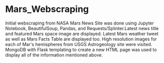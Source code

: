 # Mars_Webscraping
Initial webscraping from NASA Mars News Site was done using Jupyter Notebook, BeautifulSoup, Pandas, and Requests/Splinter.Latest news title and featured Mars space image are displayed. Latest Mars weather tweet as well as Mars Facts Table are displayed too. High resolution images for each of Mar's hemispheres from USGS Astrogeology site were visited. MongoDB with Flask templating to create a new HTML page was used to display all of the information mentioned above.
